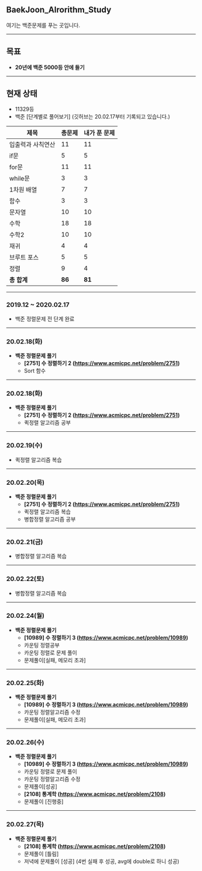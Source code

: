 ## BaekJoon_Alrorithm_Study
여기는 백준문제를 푸는 곳입니다.

---
## 목표

* **20년에 백준 5000등 안에 들기**

---
## 현재 상태

* 	11329등
* 백준 [단계별로 풀어보기] (깃허브는 20.02.17부터 기록되고 있습니다.)

제목|총문제|내가 푼 문제
---|---|---
입출력과 사칙연산|11|11
if문|5|5
for문|11|11
while문|3|3
1차원 배열|7|7
함수|3|3
문자열|10|10
수학|18|18
수학2|10|10
재귀|4|4
브루트 포스|5|5
정렬|9|4
**총 합계** |**86**|**81**
---

### 2019.12 ~ 2020.02.17
* 백준 정렬문제 전 단계 완료
---

### 20.02.18(화)

* **백준 정렬문제 풀기**
  * **[2751] 수 정렬하기 2 (https://www.acmicpc.net/problem/2751)**
  * Sort 함수
---

### 20.02.18(화)

* **백준 정렬문제 풀기**
  * **[2751] 수 정렬하기 2 (https://www.acmicpc.net/problem/2751)**
  * 퀵정렬 알고리즘 공부
---

### 20.02.19(수)

* 퀵정렬 알고리즘 복습
---

### 20.02.20(목)

* **백준 정렬문제 풀기**
  * **[2751] 수 정렬하기 2 (https://www.acmicpc.net/problem/2751)**
  * 퀵정렬 알고리즘 복습
  * 병합정렬 알고리즘 공부
---

### 20.02.21(금)

* 병합정렬 알고리즘 복습
---
### 20.02.22(토)

* 병합정렬 알고리즘 복습
---
### 20.02.24(월)

* **백준 정렬문제 풀기**
  * **[10989] 수 정렬하기 3 (https://www.acmicpc.net/problem/10989)**
  * 카운팅 정렬공부
  * 카운팅 정렬로 문제 풀이
  * 문제풀이[실패, 메모리 초과] 

---
### 20.02.25(화)

* **백준 정렬문제 풀기**
  * **[10989] 수 정렬하기 3 (https://www.acmicpc.net/problem/10989)**
  * 카운팅 정렬알고리즘 수정
  * 문제풀이[실패, 메모리 초과] 

---
### 20.02.26(수)
* **백준 정렬문제 풀기**
  * **[10989] 수 정렬하기 3 (https://www.acmicpc.net/problem/10989)**
  * 카운팅 정렬로 문제 풀이
  * 카운팅 정렬알고리즘 수정
  * 문제풀이[성공]
  * **[2108] 통계학 (https://www.acmicpc.net/problem/2108)**
  * 문제풀이 [진행중]
---
### 20.02.27(목)
* **백준 정렬문제 풀기**
  * **[2108] 통계학 (https://www.acmicpc.net/problem/2108)**
  * 문제풀이 [틀림]
  * 저녁에 문제풀이 [성공] (4번 실패 후 성공, avg에 double로 하니 성공)
